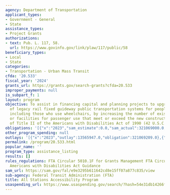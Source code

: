 ```yaml
---
agency: Department of Transportation
applicant_types:
- Government - General
- State
assistance_types:
- Project Grants
authorizations:
- text: Pub. L. 117, 58.
  url: https://www.govinfo.gov/link/plaw/117/public/58
beneficiary_types:
- Local
- State
categories:
- Transportation - Urban Mass Transit
cfda: '20.533'
fiscal_year: '2024'
grants_url: https://grants.gov/search-grants?cfda=20.533
improper_payments: null
is_subpart_f: 1
layout: program
objective: To assist in financing capital and planning projects to upgrade the accessibility
  of legacy rail fixed guideway public transportation systems for people with disabilities,
  including those who use wheelchairs, by increasing the number of existing stations
  or facilities for passenger use that meet or exceed the new construction standards
  of Title II of the Americans with Disabilities Act of 1990 (42 U.S.C. 12131 et seq.).
obligations: '[{"x":"2023","sam_estimate":0.0,"sam_actual":321069000.0,"usa_spending_actual":321069209.0},{"x":"2024","sam_estimate":0.0,"sam_actual":81930000.0,"usa_spending_actual":68000000.0},{"x":"2025","sam_estimate":0.0,"sam_actual":284626000.0,"usa_spending_actual":72754830.0}]'
other_program_spending: null
outlays: '[{"x":"2023","outlay":13565947.0,"obligation":321069209.0},{"x":"2024","outlay":417718.0,"obligation":68000000.0},{"x":"2025","outlay":0.0,"obligation":72754830.0}]'
permalink: /program/20.533.html
popular_name: ''
program_type: assistance_listing
results: []
rules_regulations: FTA Circular 5010.1F for Grants Management FTA Circular 4710.1
  Americans with Disabilities Act Guidance
sam_url: https://sam.gov/fal/e9e3295b611642cd8e15ff07a877c835/view
sub-agency: Federal Transit Administration (FTA)
title: All Stations Accessibility Program
usaspending_url: https://www.usaspending.gov/search/?hash=54e31db14266fbacb27af057f5fe7bef
---
```

